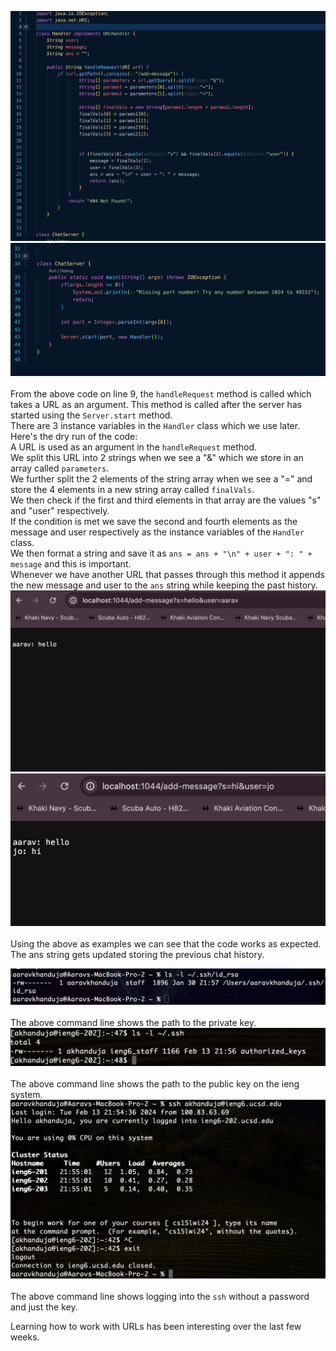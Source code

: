 ![Image](ChatServer_img.png)\
![Image](ChatServer_img1.png)\
<br>
From the above code on line 9, the `handleRequest` method is called which takes a URL as an argument. This method is called after the server has started using the `Server.start` method. <br>
There are 3 instance variables in the `Handler` class which we use later. <br>
Here's the dry run of the code:<br>
A URL is used as an argument in the `handleRequest` method. <br>
We split this URL into 2 strings when we see a "&" which we store in an array called `parameters`.<br>
We further split the 2 elements of the string array when we see a "=" and store the 4 elements in a new string array called `finalVals`.<br>
We then check if the first and third elements in that array are the values "s" and "user" respectively.<br>
If the condition is met we save the second and fourth elements as the message and user respectively as the instance variables of the `Handler` class.<br>
We then format a string and save it as `ans = ans + "\n" + user + ": " + message` and this is important.<br>
Whenever we have another URL that passes through this method it appends the new message and user to the `ans` string while keeping the past history.<br>
![Image](Server1.png)\
![Image](Server2.png)\
<br>Using the above as examples we can see that the code works as expected.<br>
The ans string gets updated storing the previous chat history. <br>

![Image](priv-key.png)\
<br>
The above command line shows the path to the private key.
<br>
![Image](public_key_path.png)\
<br>
The above command line shows the path to the public key on the ieng system.
<br>
![Image](ssh_no_pw_login.png)\
<br>
The above command line shows logging into the `ssh` without a password and just the key.
<br>

Learning how to work with URLs has been interesting over the last few weeks.

